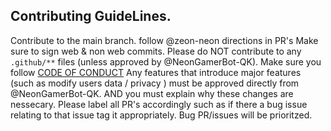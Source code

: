 ## Contributing GuideLines.

Contribute to the main branch.
follow @zeon-neon directions in PR's
Make sure to sign web & non web commits.
Please do NOT contribute to any `.github/**` files (unless approved by @NeonGamerBot-QK).
Make sure you follow [CODE OF CONDUCT](./CODE_OF_CONDUCT.md)
Any features that introduce major features (such as modify users data / privacy ) must be approved directly from @NeonGamerBot-QK. AND you must explain why these changes are nessecary.
Please label all PR's accordingly such as if there a bug issue relating to that issue tag it appropriately.
Bug PR/issues will be prioritzed.
